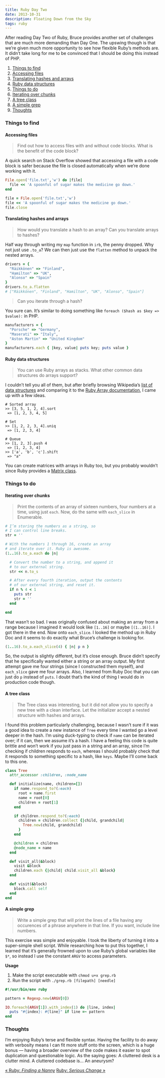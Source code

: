 ```yaml
---
title: Ruby Day Two
date: 2013-10-31
description: Floating Down from the Sky
tags: ruby
---
```


After reading Day Two of Ruby, Bruce provides another set of challenges that
are much more demanding than Day One. The upswing though is that we’re given
much more opportunity to see how flexible Ruby’s methods are. It didn’t take
long for me to be convinced that I should be doing this instead of PHP.

<div id="toc"></div>

1. [Things to find](#things-to-find)
  1. [Accessing files](#accessing-files)
  2. [Translating hashes and arrays](#translating-hashes-and-arrays)
  3. [Ruby data structures](#ruby-data-structures)
2. [Things to do](#things-to-do)
  1. [Iterating over chunks](#iterating-over-chunks)
  2. [A tree class](#a-tree-class)
  3. [A simple grep](#a-simple-grep)
3. [Thoughts](#thoughts)

### Things to find

#### Accessing files

> Find out how to access files with and without code blocks. What is the
> benefit of the code block?

A quick search on Stack Overflow showed that accessing a file with a code block
is safer because the file is closed automatically when we’re done working with
it.

```ruby
File.open('file.txt','w') do |file|
  file << 'A spoonful of sugar makes the medicine go down.'
end

file = File.open('file.txt','w')
file << 'A spoonful of sugar makes the medicine go down.'
file.close
```

#### Translating hashes and arrays

> How would you translate a hash to an array? Can you translate arrays to hashes?

Half way through writing my `map` function in `irb`, the penny dropped. Why not
just use `.to_a`? We can then just use the `flatten` method to unpack the
nested arrays.

```ruby
drivers = {
  "Räikkönen" => "Finland",
  "Hamilton" => "UK",
  "Alonso" => "Spain"
}
drivers.to_a.flatten
# ["Räikkönen", "Finland", "Hamilton", "UK", "Alonso", "Spain"]
```

> Can you iterate through a hash?

You sure can. It’s similar to doing something like `foreach ($hash as $key =>
$value):` in PHP.

```ruby
manufacturers = {
  "Porsche" => "Germany",
  "Maserati" => "Italy",
  "Aston Martin" => "United Kingdom"
}
manufacturers.each { |key, value| puts key; puts value }
```

#### Ruby data structures

> You can use Ruby arrays as stacks. What other common data structures do
> arrays support?

I couldn’t tell you all of them, but after briefly browsing Wikipedia’s [list
of data structures](http://en.wikipedia.org/wiki/List_of_data_structures) and
comparing it to the [Ruby Array
documentation](http://www.ruby-doc.org/core-2.0.0/Array.html), I came up with a
few ideas.

```irb
# Sorted array
>> [3, 5, 1, 2, 4].sort
 => [1, 2, 3, 4, 5]

# Set
>> [1, 2, 2, 3, 4].uniq
 => [1, 2, 3, 4]

# Queue
>> [1, 2, 3].push 4
 => [1, 2, 3, 4]
>> ['a', 'b', 'c'].shift
 => "a"
```

You can create matrices with arrays in Ruby too, but you probably wouldn’t
since Ruby provides a [Matrix
class](http://www.ruby-doc.org/stdlib-2.0.0/libdoc/matrix/rdoc/Matrix.html).

### Things to do

#### Iterating over chunks

> Print the contents of an array of sixteen numbers, four numbers at a time,
> using just `each`. Now, do the same with `each_slice` in Enumerable.

```ruby
# I’m storing the numbers as a string, so
# I can control line breaks.
str = ''

# With the numbers 1 through 16, create an array
# and iterate over it. Ruby is awesome.
(1..16).to_a.each do |n|

  # Convert the number to a string, and append it
  # to our external string.
  str << n.to_s

  # After every fourth iteration, output the contents
  # of our external string, and reset it.
  if n % 4 < 1
    puts str
    str = ''
  end

end
```

That wasn’t so bad. I was originally confused about making an array from a
range because I imagined it would look like `[1..16]` or maybe `[(1..16)]`. I
got there in the end. Now onto `each_slice`. I looked the method up in Ruby Doc
and it seems to do exactly what Bruce’s challenge is looking for.

```ruby
(1..16).to_a.each_slice(4) { |n| p n }
```

So, the output is slightly different, but it’s close enough. Bruce didn’t
specify that he specifically wanted either a string or an array output. My
first attempt gave me four strings (since I constructed them myself), and
`each_slice` gave me four arrays. Also, I learned from Ruby Doc that you can
just do `p` instead of `puts`. I doubt that’s the kind of thing I would do in
production code though.

#### A tree class

> The Tree class was interesting, but it did not allow you to specify a new
> tree with a clean interface. Let the initializer accept a nested structure
> with hashes and arrays.

I found this problem particularly challenging, because I wasn’t sure if it was
a good idea to create a new instance of `Tree` every time I wanted go a level
deeper in the hash. I’m using duck-typing to check if `name` can be iterated
over; if it can, then we assume it’s a hash. I have a feeling this code is
quite brittle and won’t work if you just pass in a string and an array, since
I’m checking if children responds to `each`, whereas I should probably check
that it responds to something specific to a hash, like `keys`. Maybe I’ll come
back to this one.

```ruby
class Tree
  attr_accessor :children, :node_name

  def initialize(name, children=[])
    if name.respond_to?(:each)
      root = name.first
      name = root[0]
      children = root[1]
    end

    if children.respond_to?(:each)
      children = children.collect {|child, grandchild|
        Tree.new(child, grandchild)
      }
    end

    @children = children
    @node_name = name
  end

  def visit_all(&block)
    visit &block
    children.each {|child| child.visit_all &block}
  end

  def visit(&block)
    block.call self
  end
end
```

#### A simple grep

> Write a simple grep that will print the lines of a file having any occurences
> of a phrase anywhere in that line. If you want, include line numbers.

This exercise was simple and enjoyable. I took the liberty of turning it into a
super-simple shell script. While researching how to put this together, I
learned that it’s generally frowned upon to use Ruby’s global variables like
`$*`, so instead I use the constant `ARGV` to access parameters.

**Usage** 

1. Make the script executable with `chmod u+x grep.rb`
2. Run the script with `./grep.rb [filepath] [needle]`

```ruby
#!/usr/bin/env ruby

pattern = Regexp.new(ARGV[0])

IO.foreach(ARGV[1]).with_index(1) do |line, index|
  puts "#{index}: #{line}" if line =~ pattern
end

```

### Thoughts

I’m enjoying Ruby’s terse and flexible syntax. Having the facility to do away
with verbosity means I can fit more stuff onto the screen, which is a huge
bonus — having a broader overview of the code makes it easier to spot
duplication and questionable logic. As the saying goes: A cluttered desk is a
clutter mind. A cluttered codebase is… An aneurysm?

<a class="previous-post" href="/seven-languages/ruby-day-one">« Ruby: <i>Finding a Nanny</i></a>
<a class="next-post" href="/seven-languages/ruby-day-three">Ruby: <i>Serious Change</i> »</a>
